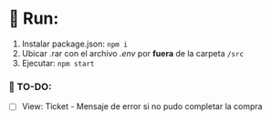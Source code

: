 # 🚀 Run:
1. Instalar package.json: `npm i`
2. Ubicar .rar con el archivo *.env* por **fuera** de la carpeta `/src`
3. Ejecutar: `npm start`

### 📄 TO-DO:
- [ ] View: Ticket - Mensaje de error si no pudo completar la compra 

